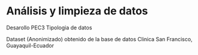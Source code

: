 # Análisis y limpieza de datos
Desarollo PEC3 Tipologia de datos

Dataset (Anonimizado) obtenido de la base de datos Clinica San Francisco, Guayaquil-Ecuador
